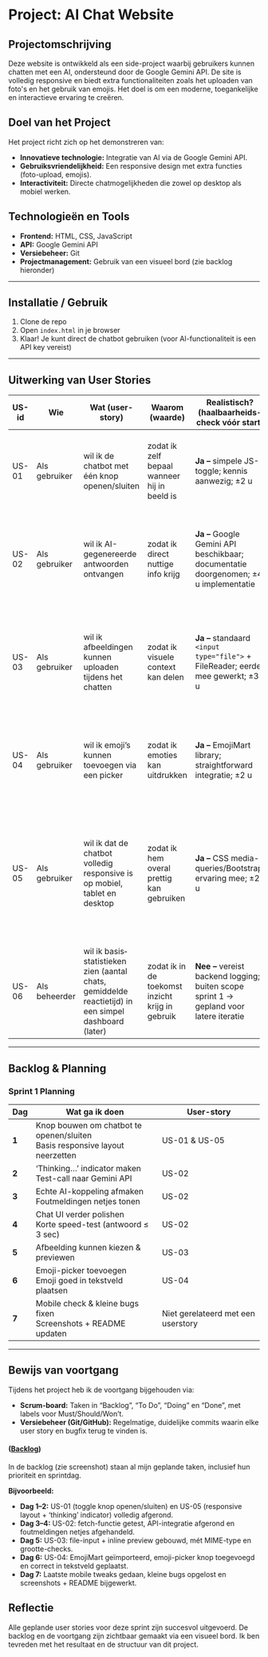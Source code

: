 # Project: AI Chat Website

## Projectomschrijving

Deze website is ontwikkeld als een side-project waarbij gebruikers kunnen chatten met een AI, ondersteund door de Google Gemini API. De site is volledig responsive en biedt extra functionaliteiten zoals het uploaden van foto's en het gebruik van emojis. Het doel is om een moderne, toegankelijke en interactieve ervaring te creëren.

## Doel van het Project

Het project richt zich op het demonstreren van:

- **Innovatieve technologie:** Integratie van AI via de Google Gemini API.
- **Gebruiksvriendelijkheid:** Een responsive design met extra functies (foto-upload, emojis).
- **Interactiviteit:** Directe chatmogelijkheden die zowel op desktop als mobiel werken.

## Technologieën en Tools

- **Frontend:** HTML, CSS, JavaScript
- **API:** Google Gemini API
- **Versiebeheer:** Git
- **Projectmanagement:** Gebruik van een visueel bord (zie backlog hieronder)

---

## Installatie / Gebruik

1. Clone de repo
2. Open `index.html` in je browser
3. Klaar! Je kunt direct de chatbot gebruiken (voor AI-functionaliteit is een API key vereist)
---

## Uitwerking van User Stories

| US-id | Wie| Wat (user-story)| Waarom (waarde)| Realistisch? (haalbaarheids-check vóór start)| Definition of Done (DoD)| Acceptatie­criteria (tests)| Prioriteit | Tijds­insch. |
|-------|---------------|--------------------------------------------------------------------------------------------------------------------|-----------------------------------------------------------------------------------------------------------|-------------------------------------------------------------------------------------------------------------------|------------------------------------------------------------------------------------------------------------------------------------|------------------------------------------------------------------------------------------------------------------------------|-----------|--------------|
| US-01 | Als gebruiker  | wil ik de chatbot met één knop openen/sluiten|zodat ik zelf bepaal wanneer hij in beeld is| **Ja –** simpele JS-toggle; kennis aanwezig; ±2 u| Toggle-knop zichtbaar<br> Venster opent/sluit zonder errors<br> Staat blijft behouden|  Knop zichtbaar<br> 1e klik opent, 2e sluit<br> Geen console-errors| Must| 2 u |
| US-02 | Als gebruiker  | wil ik AI-gegenereerde antwoorden ontvangen|zodat ik direct nuttige info krijg| **Ja –** Google Gemini API beschikbaar; documentatie doorgenomen; ±4 u implementatie| User-input naar API<br> Antwoord binnen 3 s|  200-response in Network tab<br> Antwoord <=3 s zichtbaar<br> Foutmelding bij API-error| Must| 4 u |
| US-03 | Als gebruiker  | wil ik afbeeldingen kunnen uploaden tijdens het chatten| zodat ik visuele context kan delen| **Ja –** standaard `<input type="file">` + FileReader; eerder mee gewerkt; ±3 u| JPG/PNG ≤1 MB selecteerbaar<br> Inline preview<br> Base64 of blob mee in API-payload|  File-input accepteert JPG/PNG<br> Preview vóór verzenden<br> Duidelijke foutmelding bij te groot of verkeerd bestand| Must| 3 u |
| US-04 | Als gebruiker  | wil ik emoji’s kunnen toevoegen via een picker| zodat ik emoties kan uitdrukken| **Ja –** EmojiMart library; straightforward integratie; ±2 u| Picker opent/sluit via knop<br> Emoji op cursor-positie in textarea|  Klik emoji-knop opent picker<br> Klik buiten sluit picker<br> Emoji verschijnt in tekstveld| Should | 2 u |
| US-05 | Als gebruiker  | wil ik dat de chatbot volledig responsive is op mobiel, tablet en desktop| zodat ik hem overal prettig kan gebruiken| **Ja –** CSS media-queries/Bootstrap; ervaring mee; ±2 u| Layout <768 px zonder horizontale scroll<br> Buttons bruikbaar<br>  Geen elementen buiten viewport<br> Chat bruikbaar op 320 px breed scherm| Must| 2 u |
| US-06 | Als beheerder | wil ik basis­statistieken zien (aantal chats, gemiddelde reactietijd) in een simpel dashboard (later)| zodat ik in de toekomst inzicht krijg in gebruik| **Nee –** vereist backend logging; buiten scope sprint 1 → gepland voor latere iteratie| — Wordt nu niet ontwikkeld| — N.v.t. in deze sprint| Won’t| — |

---

## Backlog & Planning

### Sprint 1 Planning

| Dag   | Wat ga ik doen                                                                     | User-story    |
| ----- | ---------------------------------------------------------------------------------- | ------------- |
| **1** | Knop bouwen om chatbot te openen/sluiten<br> Basis responsive layout neerzetten | US-01 & US-05 |
| **2** | ‘Thinking…’ indicator maken<br> Test-call naar Gemini API                       | US-02         |
| **3** | Echte AI-koppeling afmaken<br> Foutmeldingen netjes tonen                       | US-02         |
| **4** | Chat UI verder polishen<br> Korte speed-test (antwoord ≤ 3 sec)                 | US-02         |
| **5** | Afbeelding kunnen kiezen & previewen                                            | US-03         |
| **6** | Emoji-picker toevoegen<br> Emoji goed in tekstveld plaatsen                     | US-04         |
| **7** | Mobile check & kleine bugs fixen<br> Screenshots + README updaten               | Niet gerelateerd met een userstory |

---

## Bewijs van voortgang

Tijdens het project heb ik de voortgang bijgehouden via:

- **Scrum-board:** Taken in “Backlog”, “To Do”, “Doing” en “Done”, met labels voor Must/Should/Won’t.
- **Versiebeheer (Git/GitHub):** Regelmatige, duidelijke commits waarin elke user story en bugfix terug te vinden is.

#### ([Backlog](https://imgur.com/a/5aPrfXU))

In de backlog (zie screenshot) staan al mijn geplande taken, inclusief hun prioriteit en sprintdag.

**Bijvoorbeeld:**
- **Dag 1–2:** US-01 (toggle knop openen/sluiten) en US-05 (responsive layout + ‘thinking’ indicator) volledig afgerond.
- **Dag 3–4:** US-02: fetch-functie getest, API-integratie afgerond en foutmeldingen netjes afgehandeld.
- **Dag 5:** US-03: file-input + inline preview gebouwd, mét MIME-type en grootte-checks.
- **Dag 6:** US-04: EmojiMart geïmporteerd, emoji-picker knop toegevoegd en correct in tekstveld geplaatst.
- **Dag 7:** Laatste mobile tweaks gedaan, kleine bugs opgelost en screenshots + README bijgewerkt.

## Reflectie

Alle geplande user stories voor deze sprint zijn succesvol uitgevoerd.
De backlog en de voortgang zijn zichtbaar gemaakt via een visueel bord.
Ik ben tevreden met het resultaat en de structuur van dit project.
